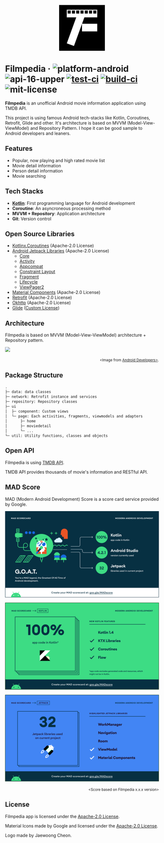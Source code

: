 <div align="center"><img alt="logo" src="./art/filmpedia_logo.png" width="150" /></div>

# Filmpedia &middot; ![platform-android](https://img.shields.io/badge/Platform-Android-green?logo=android&logoColor=green) ![api-16-upper](https://img.shields.io/badge/API-16%2B-green?logo=android&logoColor=green) [![test-ci](https://github.com/woongdev/Filmpedia/actions/workflows/test.yml/badge.svg)](https://github.com/woongdev/Filmpedia/actions/workflows/test.yml) [![build-ci](https://github.com/woongdev/Filmpedia/actions/workflows/build.yml/badge.svg)](https://github.com/woongdev/Filmpedia/actions/workflows/build.yml) ![mit-license](https://img.shields.io/badge/License-MIT-blue?logo=apache&logoColor=blue)

**Filmpedia** is an unofficial Android movie information application using TMDB API.

This project is using famous Android tech-stacks like Kotlin, Coroutines, Retrofit, Glide and other.
It's architecture is based on MVVM (Model-View-ViewModel) and Repository Pattern.
I hope it can be good sample to Android developers and leaners.

## Features

- Popular, now playing and high rated movie list
- Movie detail information
- Person detail information
- Movie searching

## Tech Stacks

- **[Kotlin](https://github.com/JetBrains/kotlin)**: First programming language for Android development
- **Coroutine**: An asyncroneous processing method
- **MVVM + Repository**: Application architecture
- **Git**: Version control

## Open Source Libraries

- [Kotlinx.Coroutines](https://github.com/Kotlin/kotlinx.coroutines) (Apache-2.0 License)
- [Android Jetpack Libraries](https://github.com/androidx/androidx) (Apache-2.0 License)
  - [Core](https://github.com/androidx/androidx/tree/androidx-main/core)
  - [Activity](https://github.com/androidx/androidx/tree/androidx-main/activity)
  - [Appcompat](https://github.com/androidx/androidx/tree/androidx-main/appcompat)
  - [Constraint Layout](https://github.com/androidx/constraintlayout)
  - [Fragment](https://github.com/androidx/androidx/tree/androidx-main/fragment)
  - [Lifecycle](https://github.com/androidx/androidx/tree/androidx-main/lifecycle)
  - [ViewPager2](https://github.com/androidx/androidx/tree/androidx-main/viewpager2)
- [Material Components](https://github.com/material-components/material-components-android) (Apache-2.0 License)
- [Retrofit](https://github.com/square/retrofit) (Apache-2.0 License)
- [Okhttp](https://github.com/square/okhttp) (Apache-2.0 License)
- [Glide](https://github.com/bumptech/glide) ([Custom License](https://github.com/bumptech/glide/blob/master/LICENSE))

## Architecture

Filmpedia is based on MVVM (Model-View-ViewModel) architecture + Repository pattern.

![](https://developer.android.com/topic/libraries/architecture/images/final-architecture.png)
<div align="right">
    <small>
        &lt;Image from <a href="https://developer.android.com/jetpack/guide?gclid=CjwKCAjw1JeJBhB9EiwAV612y_g-BW7h2BTGnW3IppKi9ZqdxaOpgKO02VhcRUCzH-7ECMUs7Q7F9RoCcbQQAvD_BwE&gclsrc=aw.ds">Android Developers&gt;</a>.
    </small>
</div>

## Package Structure

```
.
├─ data: data classes
├─ network: Retrofit instance and services
├─ repository: Repository classes
├─ ui
│  ├─ component: Custom views
│  └─ page: Each activities, fragments, viewmodels and adapters
│      ├─ home
│      ├─ moviedetail
│      └─ ...
└─ util: Utility functions, classes and objects
```

## Open API

Filmpedia is using [TMDB API](https://developers.themoviedb.org/3).

TMDB API provides thousands of movie's information and RESTful API.

## MAD Score

MAD (Modern Android Development) Score is a score card service provided by Google.

![madscore-summary](./madscore/summary.png)

![madscore-kotlin](./madscore/kotlin.png)

![madscore-jetpack](./madscore/jetpack.png)

<div align="right">
    <small>
        &lt;Score based on Filmpedia x.x.x version&gt;
    </small>
</div>

## License

Filmpedia app is licensed under the [Apache-2.0 License](./LICENSE).

Material Icons made by Google and licensed under the [Apache-2.0 License](http://www.apache.org/licenses/LICENSE-2.0.txt).

Logo made by Jaewoong Cheon.
